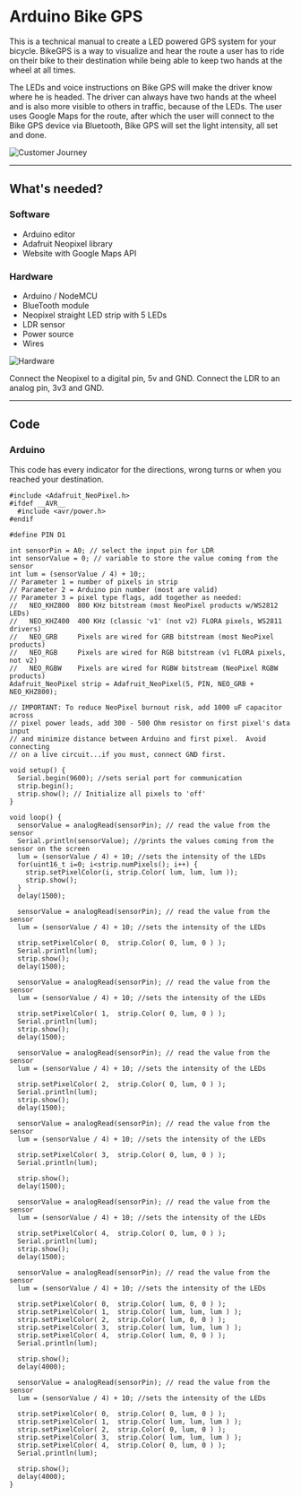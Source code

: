 # Arduino Bike GPS

This is a technical manual to create a LED powered GPS system for your bicycle.
BikeGPS is a way to visualize and hear the route a user has to ride on their bike to their destination while being able to keep two hands at the wheel at all times.

The LEDs and voice instructions on Bike GPS will make the driver know where he is headed. The driver can always have two hands at the wheel and is also more visible to others in traffic, because of the LEDs. The user uses Google Maps for the route, after which the user will connect to the Bike GPS device via Bluetooth, Bike GPS will set the light intensity, all set and done.

![Customer Journey](https://github.com/meesrutten/arduino-bicycle-gps/blob/master/bikegps-cj.png)

---
## What's needed?
### Software
- Arduino editor
- Adafruit Neopixel library
- Website with Google Maps API

### Hardware
- Arduino / NodeMCU
- BlueTooth module
- Neopixel straight LED strip with 5 LEDs
- LDR sensor
- Power source
- Wires

![Hardware](https://github.com/meesrutten/arduino-bicycle-gps/blob/master/ledgps-parts.jpg)

Connect the Neopixel to a digital pin, 5v and GND.
Connect the LDR to an analog pin, 3v3 and GND.

---
## Code
### Arduino

This code has every indicator for the directions, wrong turns or when you reached your destination.
```
#include <Adafruit_NeoPixel.h>
#ifdef __AVR__
  #include <avr/power.h>
#endif

#define PIN D1

int sensorPin = A0; // select the input pin for LDR
int sensorValue = 0; // variable to store the value coming from the sensor
int lum = (sensorValue / 4) + 10;;
// Parameter 1 = number of pixels in strip
// Parameter 2 = Arduino pin number (most are valid)
// Parameter 3 = pixel type flags, add together as needed:
//   NEO_KHZ800  800 KHz bitstream (most NeoPixel products w/WS2812 LEDs)
//   NEO_KHZ400  400 KHz (classic 'v1' (not v2) FLORA pixels, WS2811 drivers)
//   NEO_GRB     Pixels are wired for GRB bitstream (most NeoPixel products)
//   NEO_RGB     Pixels are wired for RGB bitstream (v1 FLORA pixels, not v2)
//   NEO_RGBW    Pixels are wired for RGBW bitstream (NeoPixel RGBW products)
Adafruit_NeoPixel strip = Adafruit_NeoPixel(5, PIN, NEO_GRB + NEO_KHZ800);

// IMPORTANT: To reduce NeoPixel burnout risk, add 1000 uF capacitor across
// pixel power leads, add 300 - 500 Ohm resistor on first pixel's data input
// and minimize distance between Arduino and first pixel.  Avoid connecting
// on a live circuit...if you must, connect GND first.

void setup() {
  Serial.begin(9600); //sets serial port for communication
  strip.begin();
  strip.show(); // Initialize all pixels to 'off'
}

void loop() {
  sensorValue = analogRead(sensorPin); // read the value from the sensor
  Serial.println(sensorValue); //prints the values coming from the sensor on the screen
  lum = (sensorValue / 4) + 10; //sets the intensity of the LEDs
  for(uint16_t i=0; i<strip.numPixels(); i++) {
    strip.setPixelColor(i, strip.Color( lum, lum, lum ));
    strip.show();
  }
  delay(1500);
  
  sensorValue = analogRead(sensorPin); // read the value from the sensor
  lum = (sensorValue / 4) + 10; //sets the intensity of the LEDs
  
  strip.setPixelColor( 0,  strip.Color( 0, lum, 0 ) );
  Serial.println(lum);
  strip.show();
  delay(1500);
  
  sensorValue = analogRead(sensorPin); // read the value from the sensor
  lum = (sensorValue / 4) + 10; //sets the intensity of the LEDs
  
  strip.setPixelColor( 1,  strip.Color( 0, lum, 0 ) );
  Serial.println(lum);
  strip.show();
  delay(1500);

  sensorValue = analogRead(sensorPin); // read the value from the sensor
  lum = (sensorValue / 4) + 10; //sets the intensity of the LEDs

  strip.setPixelColor( 2,  strip.Color( 0, lum, 0 ) );
  Serial.println(lum);
  strip.show();
  delay(1500);

  sensorValue = analogRead(sensorPin); // read the value from the sensor
  lum = (sensorValue / 4) + 10; //sets the intensity of the LEDs

  strip.setPixelColor( 3,  strip.Color( 0, lum, 0 ) );
  Serial.println(lum);

  strip.show();
  delay(1500);

  sensorValue = analogRead(sensorPin); // read the value from the sensor
  lum = (sensorValue / 4) + 10; //sets the intensity of the LEDs

  strip.setPixelColor( 4,  strip.Color( 0, lum, 0 ) );
  Serial.println(lum);
  strip.show();
  delay(1500);

  sensorValue = analogRead(sensorPin); // read the value from the sensor
  lum = (sensorValue / 4) + 10; //sets the intensity of the LEDs

  strip.setPixelColor( 0,  strip.Color( lum, 0, 0 ) );
  strip.setPixelColor( 1,  strip.Color( lum, lum, lum ) );
  strip.setPixelColor( 2,  strip.Color( lum, 0, 0 ) );
  strip.setPixelColor( 3,  strip.Color( lum, lum, lum ) );
  strip.setPixelColor( 4,  strip.Color( lum, 0, 0 ) );
  Serial.println(lum);

  strip.show();
  delay(4000);
  
  sensorValue = analogRead(sensorPin); // read the value from the sensor
  lum = (sensorValue / 4) + 10; //sets the intensity of the LEDs

  strip.setPixelColor( 0,  strip.Color( 0, lum, 0 ) );
  strip.setPixelColor( 1,  strip.Color( lum, lum, lum ) );
  strip.setPixelColor( 2,  strip.Color( 0, lum, 0 ) );
  strip.setPixelColor( 3,  strip.Color( lum, lum, lum ) );
  strip.setPixelColor( 4,  strip.Color( 0, lum, 0 ) );
  Serial.println(lum);

  strip.show();
  delay(4000);
}
```

